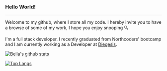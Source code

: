 ### Hello World!
----

Welcome to my github, where I store all my code. I hereby invite you to have a browse of some of my work, I hope you enjoy snooping 🔍

I'm a full stack developer. I recently graduated from Northcoders' bootcamp and I am currently working as a Developer at [Diegesis](https://diegesis.co.uk/).


[![Bella's github stats](https://github-readme-stats.vercel.app/api?username=bellaroyle&hide=stars&show_icons=true&theme=nightowl)](https://github.com/anuraghazra/github-readme-stats)

[![Top Langs](https://github-readme-stats.vercel.app/api/top-langs/?username=bellaroyle&layout=compact&theme=nightowl)](https://github.com/anuraghazra/github-readme-stats)

